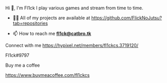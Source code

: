 Hi 👋, I'm Fl1ck
I play various games and stream from time to time.</h3>

- 👨‍💻 All of my projects are available at https://github.com/FlickNoJutsu?tab=repositories

- 📫 How to reach me **fl1ck@catbro.tk**

Connect with me
https://hypixel.net/members/fl1ckcs.3719120/

Fl1ck#9797

Buy me a coffee

https://www.buymeacoffee.com/fl1ckcs
